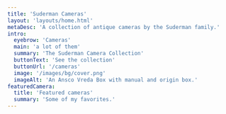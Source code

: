 ```yaml
---
title: 'Suderman Cameras'
layout: 'layouts/home.html'
metaDesc: 'A collection of antique cameras by the Suderman family.'
intro:
  eyebrow: 'Cameras'
  main: 'a lot of them'
  summary: 'The Suderman Camera Collection'
  buttonText: 'See the collection'
  buttonUrl: '/cameras'
  image: '/images/bg/cover.png'
  imageAlt: 'An Ansco Vreda Box with manual and origin box.'
featuredCamera:
  title: 'Featured cameras'
  summary: 'Some of my favorites.'
---
```

